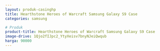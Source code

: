 ```yaml
---
layout: produk-casinghp
title: Hearthstone Heroes of Warcraft Samsung Galaxy S9 Case
categories: samsung

# Produk
product-title: Hearthstone Heroes of Warcraft Samsung Galaxy S9 Case
image-drive: 1Qjo2fIJpc2_YtyXeisv7bnyNJeiQwqub
harga: 90000
---
```

